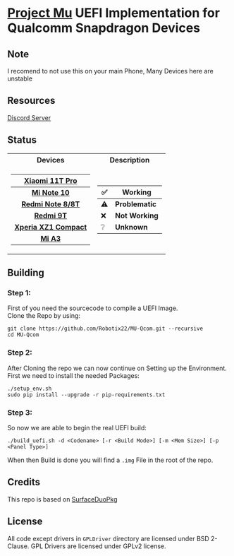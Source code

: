 # [Project Mu](https://microsoft.github.io/mu/) UEFI Implementation for Qualcomm Snapdragon Devices

## Note

I recomend to not use this on your main Phone, Many Devices here are unstable

## Resources

[Discord Server](https://discord.gg/Dx2QgMx7Sv)

## Status
<table>
<tr><th>Devices</th><th>Description</th></tr>
<tr><td>

|[Xiaomi 11T Pro](https://github.com/Robotix22/MU-Qcom/blob/main/Status/Xiaomi-11T-Pro.md)|
|:-----:|
|**[Mi Note 10](https://github.com/Robotix22/MU-Qcom/blob/main/Status/Xiaomi-Mi-Note-10.md)**|
|**[Redmi Note 8/8T](https://github.com/Robotix22/MU-Qcom/blob/main/Status/Xiaomi-Redmi-Note-8.md)**|
|**[Redmi 9T](https://github.com/Robotix22/MU-Qcom/blob/main/Status/Xiaomi-Redmi-9T.md)**|
|**[Xperia XZ1 Compact](https://github.com/Robotix22/MU-Qcom/blob/main/Status/Sony-Xperia-XZ1-Compact.md)**|
|**[Mi A3](https://github.com/Robotix22/MU-Qcom/blob/main/Status/Xiaomi-Mi-A3.md)**|

</td><td>

|✅|Working|
|--|--------|
|⚠️|**Problematic**|
|❌|**Not Working**|
|❔|**Unknown**|

</td></tr> </table>

## Building

### Step 1:

First of you need the sourcecode to compile a UEFI Image. <br />
Clone the Repo by using:
```
git clone https://github.com/Robotix22/MU-Qcom.git --recursive
cd MU-Qcom
```

### Step 2:

After Cloning the repo we can now continue on Setting up the Environment. <br />
First we need to install the needed Packages:
```
./setup_env.sh
sudo pip install --upgrade -r pip-requirements.txt
```

### Step 3:

So now we are able to begin the real UEFI build:
```
./build_uefi.sh -d <Codename> [-r <Build Mode>] [-m <Mem Size>] [-p <Panel Type>]
```

When then Build is done you will find a `.img` File in the root of the repo.

## Credits

This repo is based on [SurfaceDuoPkg](https://github.com/WOA-Project/SurfaceDuoPkg)

## License

All code except drivers in `GPLDriver` directory are licensed under BSD 2-Clause.
GPL Drivers are licensed under GPLv2 license.
